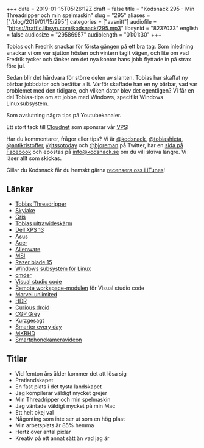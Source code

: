 +++
date = 2019-01-15T05:26:12Z
draft = false
title = "Kodsnack 295 - Min Threadripper och min spelmaskin"
slug = "295"
aliases = ["/blog/2019/01/15/295"]
categories = ["avsnitt"]
audiofile = "https://traffic.libsyn.com/kodsnack/295.mp3"
libsynid = "8237033"
english = false
audiosize = "29586957"
audiolength = "01:01:30"
+++

Tobias och Fredrik snackar för första gången på ett bra tag. Som inledning snackar vi om var sjutton hösten och vintern tagit vägen, och lite om vad Fredrik tycker och tänker om det nya kontor hans jobb flyttade in på strax före jul.

Sedan blir det hårdvara för större delen av slanten. Tobias har skaffat ny bärbar jobbdator och berättar allt. Varför skaffade han en ny bärbar, vad var problemet med den tidigare, och vilken dator blev det egentligen? Vi får en del Tobias-tips om att jobba med Windows, specifikt Windows Linuxsubsystem.

Som avslutning några tips på Youtubekanaler.

Ett stort tack till [Cloudnet](http://www.cloudnet.se) som sponsrar vår [VPS](http://en.wikipedia.org/wiki/Virtual_private_server)!

Har du kommentarer, frågor eller tips? Vi är [@kodsnack](https://www.twitter.com/kodsnack), [@tobiashieta](https://www.twitter.com/tobiashieta), [@antikristoffer](https://www.twitter.com/antikristoffer), [@itssotoday](https://twitter.com/itssotoday) och [@bjoreman](https://www.twitter.com/bjoreman) på Twitter, har en [sida på Facebook](https://www.facebook.com/kodsnack) och epostas på [info@kodsnack.se](mailto:info@kodsnack.se) om du vill skriva längre. Vi läser allt som skickas.

Gillar du Kodsnack får du hemskt gärna [recensera oss i iTunes](http://itunes.apple.com/se/podcast/kodsnack/id561631498?l=en)!

## Länkar ##
* [Tobias Threadripper](https://kodsnack.se/230/)
* [Skylake](https://en.wikipedia.org/wiki/Skylake_%28microarchitecture%29)
* [Gris](https://en.wikipedia.org/wiki/Gris_%28video_game%29)
* [Tobias ultrawideskärm](https://www.acer.com/ac/en/US/content/series/xr)
* [Dell XPS 13](https://www.dell.com/sv-se/shop/b%C3%A4rbara-dell-datorer/xps-13-b%C3%A4rbar-dator/spd/xps-13-9360-laptop)
* [Asus](https://youtu.be/DFWxNffYtos)
* [Acer](https://us-store.acer.com/laptops/gaming)
* [Alienware](https://www.dell.com/en-us/gaming/alienware)
* [MSI](https://youtu.be/uAUub6LPKBU)
* [Razer blade 15](https://www.razer.com/eu-en/gaming-laptops/razer-blade)
* [Windows subsystem för Linux](https://en.wikipedia.org/wiki/Windows_Subsystem_for_Linux)
* [cmder](http://cmder.net/)
* [Visual studio code](https://code.visualstudio.com/)
* [Remote workspace-modulen](https://github.com/mkloubert/vscode-remote-workspace) för Visual studio code
* [Marvel unlimited](https://www.marvel.com/comics/unlimited)
* [HDR](https://en.wikipedia.org/wiki/High-dynamic-range_video)
* [Curious droid](https://www.youtube.com/channel/UC726J5A0LLFRxQ0SZqr2mYQ)
* [CGP Grey](https://www.youtube.com/user/CGPGrey)
* [Kurzgesagt](https://www.youtube.com/user/Kurzgesagt)
* [Smarter every day](https://www.youtube.com/user/destinws2)
* [MKBHD](https://www.youtube.com/user/marquesbrownlee)
* [Smartphonekameravideon](https://www.youtube.com/watch?v=_5-bo8a4zU0)

## Titlar ##
* Vid femton års ålder kommer det att lösa sig
* Pratlandskapet
* En fast plats i det tysta landskapet
* Jag kompilerar väldigt mycket grejer
* Min Threadripper och min spelmaskin
* Jag väntade väldigt mycket på min Mac
* Ett helt okej val
* Någonting som inte ser ut som en hög plast
* Min arbetsplats är 85% hemma
* Hertz över antal pixlar
* Kreativ på ett annat sätt än vad jag är